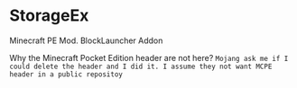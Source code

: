 StorageEx
=========

Minecraft PE Mod. BlockLauncher Addon



Why the Minecraft Pocket Edition header are not here?
	`Mojang ask me if I could delete the header and I did it. I assume they not want MCPE header in a public repositoy`